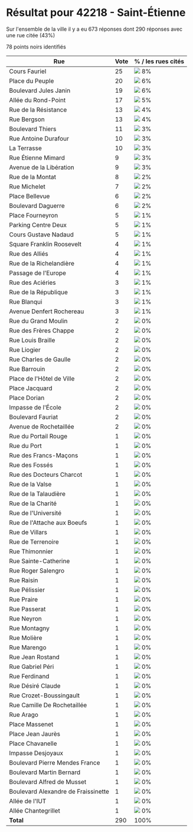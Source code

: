 # Résultat pour 42218 - Saint-Étienne

Sur l'ensemble de la ville il y a eu 673 réponses dont 290 réponses avec une rue citée (43%)

78 points noirs identifiés

| Rue | Vote | % / les rues cités|
|-----|------|-------------------|
| Cours Fauriel | 25 | <img src="../../img/bar_8.gif" />&nbsp;8%|
| Place du Peuple | 20 | <img src="../../img/bar_6.gif" />&nbsp;6%|
| Boulevard Jules Janin | 19 | <img src="../../img/bar_6.gif" />&nbsp;6%|
| Allée du Rond-Point | 17 | <img src="../../img/bar_5.gif" />&nbsp;5%|
| Rue de la Résistance | 13 | <img src="../../img/bar_4.gif" />&nbsp;4%|
| Rue Bergson | 13 | <img src="../../img/bar_4.gif" />&nbsp;4%|
| Boulevard Thiers | 11 | <img src="../../img/bar_3.gif" />&nbsp;3%|
| Rue Antoine Durafour | 10 | <img src="../../img/bar_3.gif" />&nbsp;3%|
| La Terrasse | 10 | <img src="../../img/bar_3.gif" />&nbsp;3%|
| Rue Étienne Mimard | 9 | <img src="../../img/bar_3.gif" />&nbsp;3%|
| Avenue de la Libération | 9 | <img src="../../img/bar_3.gif" />&nbsp;3%|
| Rue de la Montat | 8 | <img src="../../img/bar_2.gif" />&nbsp;2%|
| Rue Michelet | 7 | <img src="../../img/bar_2.gif" />&nbsp;2%|
| Place Bellevue | 6 | <img src="../../img/bar_2.gif" />&nbsp;2%|
| Boulevard Daguerre | 6 | <img src="../../img/bar_2.gif" />&nbsp;2%|
| Place Fourneyron | 5 | <img src="../../img/bar_1.gif" />&nbsp;1%|
| Parking Centre Deux | 5 | <img src="../../img/bar_1.gif" />&nbsp;1%|
| Cours Gustave Nadaud | 5 | <img src="../../img/bar_1.gif" />&nbsp;1%|
| Square Franklin Roosevelt | 4 | <img src="../../img/bar_1.gif" />&nbsp;1%|
| Rue des Alliés | 4 | <img src="../../img/bar_1.gif" />&nbsp;1%|
| Rue de la Richelandière | 4 | <img src="../../img/bar_1.gif" />&nbsp;1%|
| Passage de l'Europe | 4 | <img src="../../img/bar_1.gif" />&nbsp;1%|
| Rue des Aciéries | 3 | <img src="../../img/bar_1.gif" />&nbsp;1%|
| Rue de la République | 3 | <img src="../../img/bar_1.gif" />&nbsp;1%|
| Rue Blanqui | 3 | <img src="../../img/bar_1.gif" />&nbsp;1%|
| Avenue Denfert Rochereau | 3 | <img src="../../img/bar_1.gif" />&nbsp;1%|
| Rue du Grand Moulin | 2 | <img src="../../img/bar_0.gif" />&nbsp;0%|
| Rue des Frères Chappe | 2 | <img src="../../img/bar_0.gif" />&nbsp;0%|
| Rue Louis Braille | 2 | <img src="../../img/bar_0.gif" />&nbsp;0%|
| Rue Liogier | 2 | <img src="../../img/bar_0.gif" />&nbsp;0%|
| Rue Charles de Gaulle | 2 | <img src="../../img/bar_0.gif" />&nbsp;0%|
| Rue Barrouin | 2 | <img src="../../img/bar_0.gif" />&nbsp;0%|
| Place de l'Hôtel de Ville | 2 | <img src="../../img/bar_0.gif" />&nbsp;0%|
| Place Jacquard | 2 | <img src="../../img/bar_0.gif" />&nbsp;0%|
| Place Dorian | 2 | <img src="../../img/bar_0.gif" />&nbsp;0%|
| Impasse de l'École | 2 | <img src="../../img/bar_0.gif" />&nbsp;0%|
| Boulevard Fauriat | 2 | <img src="../../img/bar_0.gif" />&nbsp;0%|
| Avenue de Rochetaillée | 2 | <img src="../../img/bar_0.gif" />&nbsp;0%|
| Rue du Portail Rouge | 1 | <img src="../../img/bar_0.gif" />&nbsp;0%|
| Rue du Port | 1 | <img src="../../img/bar_0.gif" />&nbsp;0%|
| Rue des Francs-Maçons | 1 | <img src="../../img/bar_0.gif" />&nbsp;0%|
| Rue des Fossés | 1 | <img src="../../img/bar_0.gif" />&nbsp;0%|
| Rue des Docteurs Charcot | 1 | <img src="../../img/bar_0.gif" />&nbsp;0%|
| Rue de la Valse | 1 | <img src="../../img/bar_0.gif" />&nbsp;0%|
| Rue de la Talaudière | 1 | <img src="../../img/bar_0.gif" />&nbsp;0%|
| Rue de la Charité | 1 | <img src="../../img/bar_0.gif" />&nbsp;0%|
| Rue de l'Université | 1 | <img src="../../img/bar_0.gif" />&nbsp;0%|
| Rue de l'Attache aux Boeufs | 1 | <img src="../../img/bar_0.gif" />&nbsp;0%|
| Rue de Villars | 1 | <img src="../../img/bar_0.gif" />&nbsp;0%|
| Rue de Terrenoire | 1 | <img src="../../img/bar_0.gif" />&nbsp;0%|
| Rue Thimonnier | 1 | <img src="../../img/bar_0.gif" />&nbsp;0%|
| Rue Sainte-Catherine | 1 | <img src="../../img/bar_0.gif" />&nbsp;0%|
| Rue Roger Salengro | 1 | <img src="../../img/bar_0.gif" />&nbsp;0%|
| Rue Raisin | 1 | <img src="../../img/bar_0.gif" />&nbsp;0%|
| Rue Pélissier | 1 | <img src="../../img/bar_0.gif" />&nbsp;0%|
| Rue Praire | 1 | <img src="../../img/bar_0.gif" />&nbsp;0%|
| Rue Passerat | 1 | <img src="../../img/bar_0.gif" />&nbsp;0%|
| Rue Neyron | 1 | <img src="../../img/bar_0.gif" />&nbsp;0%|
| Rue Montagny | 1 | <img src="../../img/bar_0.gif" />&nbsp;0%|
| Rue Molière | 1 | <img src="../../img/bar_0.gif" />&nbsp;0%|
| Rue Marengo | 1 | <img src="../../img/bar_0.gif" />&nbsp;0%|
| Rue Jean Rostand | 1 | <img src="../../img/bar_0.gif" />&nbsp;0%|
| Rue Gabriel Péri | 1 | <img src="../../img/bar_0.gif" />&nbsp;0%|
| Rue Ferdinand | 1 | <img src="../../img/bar_0.gif" />&nbsp;0%|
| Rue Désiré Claude | 1 | <img src="../../img/bar_0.gif" />&nbsp;0%|
| Rue Crozet-Boussingault | 1 | <img src="../../img/bar_0.gif" />&nbsp;0%|
| Rue Camille De Rochetaillée | 1 | <img src="../../img/bar_0.gif" />&nbsp;0%|
| Rue Arago | 1 | <img src="../../img/bar_0.gif" />&nbsp;0%|
| Place Massenet | 1 | <img src="../../img/bar_0.gif" />&nbsp;0%|
| Place Jean Jaurès | 1 | <img src="../../img/bar_0.gif" />&nbsp;0%|
| Place Chavanelle | 1 | <img src="../../img/bar_0.gif" />&nbsp;0%|
| Impasse Desjoyaux | 1 | <img src="../../img/bar_0.gif" />&nbsp;0%|
| Boulevard Pierre Mendes France | 1 | <img src="../../img/bar_0.gif" />&nbsp;0%|
| Boulevard Martin Bernard | 1 | <img src="../../img/bar_0.gif" />&nbsp;0%|
| Boulevard Alfred de Musset | 1 | <img src="../../img/bar_0.gif" />&nbsp;0%|
| Boulevard Alexandre de Fraissinette | 1 | <img src="../../img/bar_0.gif" />&nbsp;0%|
| Allée de l'IUT | 1 | <img src="../../img/bar_0.gif" />&nbsp;0%|
| Allée Chantegrillet | 1 | <img src="../../img/bar_0.gif" />&nbsp;0%|
| **Total** | 290 | 100%|
